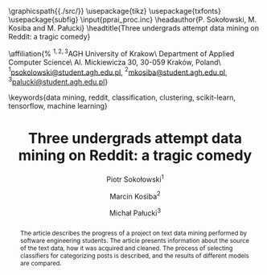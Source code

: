---
documentclass: pprai
title: "Three undergrads attempt data mining on Reddit: a tragic comedy" 
author: 
# - "Piotr Sokołowski$^{1[0009-0005-8181-6275]}$"
- "Piotr Sokołowski$^{1}$"
- "Marcin Kosiba$^{2}$"
- "Michał Pałucki$^{3}$"
numberSections: true
autoSectionLabels: true
codeBlockCaptions: true
bibliography:
- src/bibliografia.bib
- from-doi.bib
abstract: |
  The article describes the progress of a project on text data mining performed by software engineering students. The article presents information about the source of the text data, how it was acquired and cleaned. The process of selecting classifiers for categorizing posts is described, and the results of different models are compared.
header-includes:
- \graphicspath{{./src/}}
- \usepackage{tikz}
- \usepackage{txfonts}
- \usepackage{subfig}
- \input{pprai_proc.inc}
- \headauthor{P. Sokołowski, M. Kosiba and M. Pałucki}
- "\\headtitle{Three undergrads attempt data mining on Reddit: a tragic comedy}"
- |
  \affiliation{%
    $^{1,2,3}$AGH University of Krakow\\
    Department of Applied Computer Science\\
    Al. Mickiewicza 30, 30-059 Kraków, Poland\\
    $^1$psokolowski@student.agh.edu.pl, $^2$mkosiba@student.agh.edu.pl, $^3$palucki@student.agh.edu.pl}
- \keywords{data mining, reddit, classification, clustering, scikit-learn, tensorflow, machine learning}
---